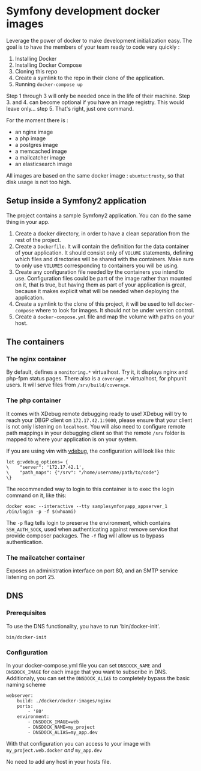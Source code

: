 # Symfony development docker images

Leverage the power of docker to make development initialization easy. The goal
is to have the members of your team ready to code very quickly :

1. Installing Docker
2. Installing Docker Compose
3. Cloning this repo
4. Create a symlink to the repo in their clone of the application.
5. Running `docker-compose up`

Step 1 through 3 will only be needed once in the life of their machine. Step 3.
and 4. can become optional if you have an image registry. This would leave
only… step 5. That's right, just one command.

For the moment there is :

- an nginx image
- a php image
- a postgres image
- a memcached image
- a mailcatcher image
- an elasticsearch image

All images are based on the same docker image : `ubuntu:trusty`, so that disk
usage is not too high.

## Setup inside a Symfony2 application

The project contains a sample Symfony2 application. You can do the same thing
in your app.

1. Create a docker directory, in order to have a clean separation from the rest
of the project.
2. Create a `Dockerfile`. It will contain the definition for
the data container of your application. It should consist only of `VOLUME`
statements, defining which files and directories will be shared with the containers.
Make sure to only use `VOLUMES` corresponding to containers you will be using.
3. Create any configuration file needed by the containers you intend to use.
Configuration files could be part of the image rather than mounted on it, that is
true, but having them as part of your application is great, because it makes explicit
what will be needed when deploying the application.
4. Create a symlink to the clone of this project, it will be used to tell
`docker-compose` where to look for images. It should not be under version control.
5. Create a `docker-compose.yml` file and map the volume with paths on your host.

## The containers

### The nginx container

By default, defines a `monitoring.*` virtualhost. Try it, it displays nginx and
php-fpm status pages. There also is a `coverage.*` virtualhost, for phpunit users.
It will serve files from `/srv/build/coverage`.

### The php container

It comes with XDebug remote debugging ready to use!
XDebug will try to reach your DBGP client on `172.17.42.1:9000`, please ensure
that your client is not only listening on `localhost`.
You will also need to configure remote path mappings in your debugging client
so that the remote `/srv` folder is mapped to where your application is on your
system.

If you are using vim with [vdebug](https://github.com/joonty/vdebug), the
configuration will look like this:

```viml
let g:vdebug_options= {
\    "server": '172.17.42.1',
\    "path_maps": {"/srv": "/home/username/path/to/code"}
\}
```

The recommended way to login to this container is to exec the login command on
it, like this:

```shell
docker exec --interactive --tty samplesymfonyapp_appserver_1 /bin/login -p -f $(whoami)
```

The `-p` flag tells login to preserve the environment, which contains
`SSH_AUTH_SOCK`, used when authenticating against remove service that provide
composer packages. The `-f` flag will allow us to bypass authentication.

### The mailcatcher container

Exposes an administration interface on port 80, and an SMTP service listening
on port 25.

## DNS

### Prerequisites

To use the DNS functionality, you have to run 'bin/docker-init'.

```
bin/docker-init
```

### Configuration

In your docker-compose.yml file you can set `DNSDOCK_NAME` and `DNSDOCK_IMAGE`
for each image that you want to subscribe in DNS. Additionaly, you can set the
`DNSDOCK_ALIAS` to completely bypass the basic naming scheme

```
webserver:
    build: ./docker/docker-images/nginx
    ports:
        - '80'
    environment:
        - DNSDOCK_IMAGE=web
        - DNSDOCK_NAME=my_project
        - DNSDOCK_ALIAS=my_app.dev
```

With that configuration you can access to your image with `my_project.web.docker`
*and* `my_app.dev`

No need to add any host in your hosts file.
